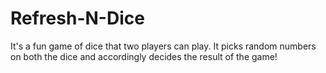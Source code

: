 # Refresh-N-Dice
It's a fun game of dice that two players can play. It picks random numbers on both the dice and accordingly decides the result of the game!
